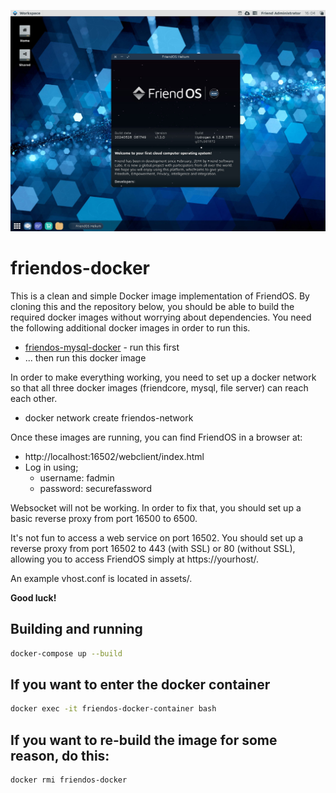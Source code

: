 ![image](https://github.com/FriendUPCloud/friendos-docker/blob/main/friendos.jpg?raw=true "FriendOS v1.3 Helium")

# friendos-docker
This is a clean and simple Docker image implementation of FriendOS. By cloning this and the repository below, you should be able to build the required docker images without worrying about dependencies. You need the following additional docker images in order to run this.

 * [friendos-mysql-docker](https://github.com/friendupCloud/friendos-mysql-docker) - run this first
 * ... then run this docker image

In order to make everything working, you need to set up a docker network so that all three docker images (friendcore, mysql, file server) can reach each other.

 * docker network create friendos-network

Once these images are running, you can find FriendOS in a browser at:

 * http://localhost:16502/webclient/index.html
 * Log in using;
   - username: fadmin
   - password: securefassword

Websocket will not be working. In order to fix that, you should set up a basic reverse proxy from port 16500 to 6500. 

It's not fun to access a web service on port 16502. You should set up a reverse proxy from port 16502 to 443 (with SSL) or 80 (without SSL), allowing you to access FriendOS simply at https://yourhost/.

An example vhost.conf is located in assets/.

**Good luck!**


## Building and running

```bash
docker-compose up --build
```

## If you want to enter the docker container

```bash
docker exec -it friendos-docker-container bash
```

## If you want to re-build the image for some reason, do this:

```bash
docker rmi friendos-docker
```

